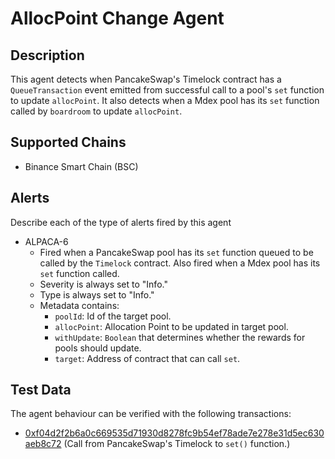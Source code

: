 # AllocPoint Change Agent

## Description

This agent detects when PancakeSwap's Timelock contract has a `QueueTransaction` event emitted from successful call to a pool's `set` function to update `allocPoint`. It also detects when a Mdex pool has its `set` function called by `boardroom` to update `allocPoint`.

## Supported Chains

- Binance Smart Chain (BSC)

## Alerts

Describe each of the type of alerts fired by this agent

- ALPACA-6
  - Fired when a PancakeSwap pool has its `set` function queued to be called by the `Timelock` contract. Also fired when a Mdex pool has its `set` function called.
  - Severity is always set to "Info."
  - Type is always set to "Info."
  - Metadata contains:
    - `poolId`: Id of the target pool.
    - `allocPoint`: Allocation Point to be updated in target pool.
    - `withUpdate`: `Boolean` that determines whether the rewards for pools should update.
    - `target`: Address of contract that can call `set`.

## Test Data

The agent behaviour can be verified with the following transactions:

- [0xf04d2f2b6a0c669535d71930d8278fc9b54ef78ade7e278e31d5ec630aeb8c72](https://bscscan.com/tx/0xf04d2f2b6a0c669535d71930d8278fc9b54ef78ade7e278e31d5ec630aeb8c72) (Call from PancakeSwap's Timelock to `set()` function.)
